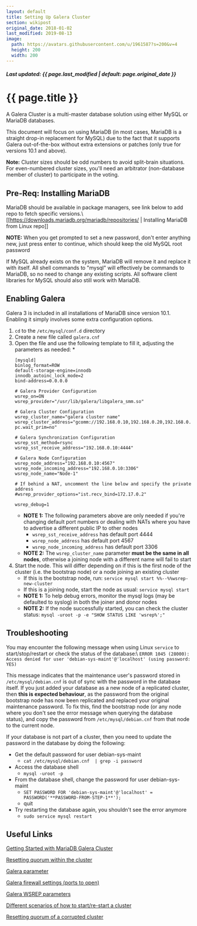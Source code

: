 ```yaml
---
layout: default
title: Setting Up Galera Cluster
section: wikipost
original_date: 2018-01-02
last_modified: 2019-08-13
image:
  path: https://avatars.githubusercontent.com/u/1961587?s=200&v=4
  height: 200
  width: 200
---
```


##### *Last updated: {{ page.last_modified | default: page.original_date }}*

# {{ page.title }}
A Galera Cluster is a multi-master database solution using either MySQL or MariaDB databases.

This document will focus on using MariaDB (in most cases, MariaDB is a straight drop-in replacement for MySQL) due to the fact that it supports Galera out-of-the-box without extra extensions or patches (only true for versions 10.1 and above).

**Note:** Cluster sizes should be odd numbers to avoid split-brain situations. For even-numbered cluster sizes, you'll need an arbitrator (non-database member of cluster) to participate in the voting.

## Pre-Req: Installing MariaDB
MariaDB should be available in package managers, see link below to add repo to fetch specific versions.\\
[[https://downloads.mariadb.org/mariadb/repositories/ | Installing MariaDB from Linux repo]]

**NOTE:** When you get prompted to set a new password, don't enter anything new, just press enter to continue, which should keep the old MySQL root password

If MySQL already exists on the system, MariaDB will remove it and replace it with itself. All shell commands to "mysql" will effectively be commands to MariaDB, so no need to change any existing scripts. All software client libraries for MySQL should also still work with MariaDB.

## Enabling Galera
Galera 3 is included in all installations of MariaDB since version 10.1. Enabling it simply involves some extra configuration options.
1. `cd` to the `/etc/mysql/conf.d` directory
2. Create a new file called `galera.cnf`
3. Open the file and use the following template to fill it, adjusting the parameters as needed:
    *
    ```
    [mysqld]
    binlog_format=ROW
    default-storage-engine=innodb
    innodb_autoinc_lock_mode=2
    bind-address=0.0.0.0
    
    # Galera Provider Configuration
    wsrep_on=ON
    wsrep_provider="/usr/lib/galera/libgalera_smm.so"
    
    # Galera Cluster Configuration
    wsrep_cluster_name="galera cluster name"
    wsrep_cluster_address="gcomm://192.168.0.10,192.168.0.20,192.168.0.30?pc.wait_prim=no"
    
    # Galera Synchronization Configuration
    wsrep_sst_method=rsync
    wsrep_sst_receive_address="192.168.0.10:4444"
    
    # Galera Node Configuration
    wsrep_node_address="192.168.0.10:4567"
    wsrep_node_incoming_address="192.168.0.10:3306"
    wsrep_node_name="Node-1"
    
    # If behind a NAT, uncomment the line below and specify the private address
    #wsrep_provider_options="ist.recv_bind=172.17.0.2"
    
    wsrep_debug=1
    ```
    * **NOTE 1:** The following parameters above are only needed if you're changing default port numbers or dealing with NATs where you have to advertise a different public IP to other nodes
        * `wsrep_sst_receive_address` has default port 4444
        * `wsrep_node_address` has default port 4567
        * `wsrep_node_incoming_address` has default port 3306
    * **NOTE 2:** The `wsrep_cluster_name` parameter **must be the same in all nodes**, otherwise a joining node with a different name will fail to start
4. Start the node. This will differ depending on if this is the first node of the cluster (i.e. the bootstrap node) or a node joining an existing cluster
    * If this is the bootstrap node, run: `service mysql start %%--%%wsrep-new-cluster`
    * If this is a joining node, start the node as usual: `service mysql start`
    * **NOTE 1:** To help debug errors, monitor the mysql logs (may be defaulted to syslog) in both the joiner and donor nodes
    * **NOTE 2:** If the node successfully started, you can check the cluster status: `mysql -uroot -p -e "SHOW STATUS LIKE 'wsrep%';"`

## Troubleshooting
You may encounter the following message when using Linux `service` to start/stop/restart or check the status of the database:\\
`ERROR 1045 (28000): Access denied for user 'debian-sys-maint'@'localhost' (using password: YES)`

This message indicates that the maintenance user's password stored in `/etc/mysql/debian.cnf` is out of sync with the password in the database itself. If you just added your database as a new node of a replicated cluster, then **this is expected behaviour**, as the password from the original bootstrap node has now been replicated and replaced your original maintenance password. To fix this, find the bootstrap node (or any node where you don't see the error message when querying the database status), and copy the password from `/etc/mysql/debian.cnf` from that node to the current node.

If your database is not part of a cluster, then you need to update the password in the database by doing the following:
  - Get the default password for user debian-sys-maint
    * `cat /etc/mysql/debian.cnf  | grep -i password`
  - Access the database shell
    * `mysql -uroot -p`
  - From the database shell, change the password for user debian-sys-maint
    * `SET PASSWORD FOR 'debian-sys-maint'@'localhost' = PASSWORD('**PASSWORD-FROM-STEP-1**');`
    * quit
  - Try restarting the database again, you shouldn't see the error anymore
    * `sudo service mysql restart`

## Useful Links
<a href="https://mariadb.com/kb/en/library/getting-started-with-mariadb-galera-cluster/" target="_blank">Getting Started with MariaDB Galera Cluster</a>

<a href="http://galeracluster.com/documentation-webpages/quorumreset.html" target="_blank">Resetting quorum within the cluster</a>

<a href="http://galeracluster.com/documentation-webpages/galeraparameters.html" target="_blank">Galera parameter</a>

<a href="http://galeracluster.com/documentation-webpages/firewallsettings.html" target="_blank">Galera firewall settings (ports to open)</a>

<a href="http://galeracluster.com/documentation-webpages/mysqlwsrepoptions.html" target="_blank">Galera WSREP parameters</a>

<a href="https://severalnines.com/blog/how-bootstrap-mysqlmariadb-galera-cluster" target="_blank">Different scenarios of how to start/re-start a cluster</a>

<a href="http://galeracluster.com/documentation-webpages/quorumreset.html" target="_blank">Resetting quorum of a corrupted cluster</a>


